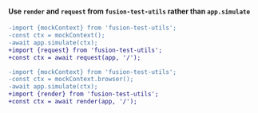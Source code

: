 #### Use `render` and `request` from `fusion-test-utils` rather than `app.simulate`

```diff
-import {mockContext} from 'fusion-test-utils';
-const ctx = mockContext();
-await app.simulate(ctx);
+import {request} from 'fusion-test-utils';
+const ctx = await request(app, '/');
```

```diff
-import {mockContext} from 'fusion-test-utils';
-const ctx = mockContext.browser();
-await app.simulate(ctx);
+import {render} from 'fusion-test-utils';
+const ctx = await render(app, '/');
```
